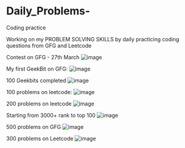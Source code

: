 # Daily_Problems-
Coding practice

Working on my PROBLEM SOLVING SKILLS by daily practicing coding questions from GFG and Leetcode


Contest on GFG - 27th March
![image](https://user-images.githubusercontent.com/78313062/227971058-d311196f-23b4-4ac7-ad63-24fb6e920458.png)


My first GeekBit on GFG:
![image](https://user-images.githubusercontent.com/78313062/232947764-ec2f32fa-c9ca-4e8c-80b4-3fa2b97ff5e7.png)


100 Geekbits completed
![image](https://github.com/lakki0704/Daily_Problems-/assets/78313062/665ceacf-1218-4d53-bdac-3862c2190d01)


100 problems on leetcode:
![image](https://github.com/lakki0704/Daily_Problems-/assets/78313062/151d8f80-3f27-4acc-a524-93cec35aa2a0)


200 problems on leetcode
![image](https://github.com/lakki0704/Daily_Problems-/assets/78313062/d85860ca-b96c-4b05-b618-cc94674067d3)


Starting from 3000+ rank to top 100
![image](https://github.com/lakki0704/Daily_Problems-/assets/78313062/3463f763-8b0b-4f78-8b12-2b007179dfac)


500 problems on GFG
![image](https://github.com/lakki0704/Daily_Problems-/assets/78313062/0c52788e-60ae-42f4-a1a1-23df00c106ed)


300 problems on Leetcode
![image](https://github.com/lakki0704/Daily_Problems-/assets/78313062/302454a4-8731-482a-a0dd-540581f605bc)






